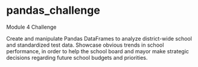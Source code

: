 # pandas_challenge
Module 4 Challenge

Create and manipulate Pandas DataFrames to analyze district-wide school and standardized test data. Showcase obvious trends in school performance, in order to help the school board and mayor make strategic decisions regarding future school budgets and priorities.
